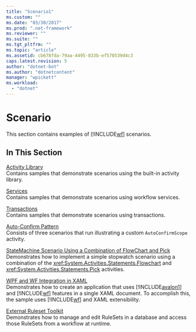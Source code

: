 ```yaml
---
title: "Scenario1"
ms.custom: ""
ms.date: "03/30/2017"
ms.prod: ".net-framework"
ms.reviewer: ""
ms.suite: ""
ms.tgt_pltfrm: ""
ms.topic: "article"
ms.assetid: cb678fda-79aa-4495-833b-ef570539d4c3
caps.latest.revision: 5
author: "dotnet-bot"
ms.author: "dotnetcontent"
manager: "wpickett"
ms.workload: 
  - "dotnet"
---
```

# Scenario
This section contains examples of [!INCLUDE[wf](../../../../includes/wf-md.md)] scenarios.  
  
## In This Section  
 [Activity Library](../../../../docs/framework/windows-workflow-foundation/samples/activity-library.md)  
 Contains samples that demonstrate scenarios using the built-in activity library.  
  
 [Services](../../../../docs/framework/windows-workflow-foundation/samples/services.md)  
 Contains samples that demonstrate scenarios using workflow services.  
  
 [Transactions](../../../../docs/framework/windows-workflow-foundation/samples/transactions.md)  
 Contains samples that demonstrate scenarios using transactions.  
  
 [Auto-Confirm Pattern](../../../../docs/framework/windows-workflow-foundation/samples/auto-confirm-pattern.md)  
 Consists of three scenarios that run illustrating a custom `AutoConfirmScope` activity.  
  
 [StateMachine Scenario Using a Combination of FlowChart and Pick](../../../../docs/framework/windows-workflow-foundation/samples/statemachine-scenario-using-a-combination-of-flowchart-and-pick.md)  
 Demonstrates how to implement a simple stopwatch scenario using a combination of the <xref:System.Activities.Statements.Flowchart> and <xref:System.Activities.Statements.Pick> activities.  
  
 [WPF and WF Integration in XAML](../../../../docs/framework/windows-workflow-foundation/samples/wpf-and-wf-integration-in-xaml.md)  
 Demonstrates how to create an application that uses [!INCLUDE[avalon1](../../../../includes/avalon1-md.md)] and [!INCLUDE[wf](../../../../includes/wf-md.md)] features in a single XAML document. To accomplish this, the sample uses [!INCLUDE[wf](../../../../includes/wf-md.md)] and XAML extensibility.  
  
 [External Ruleset Toolkit](../../../../docs/framework/windows-workflow-foundation/samples/external-ruleset-toolkit.md)  
 Demonstrates how to manage and edit RuleSets in a database and access those RuleSets from a workflow at runtime.
